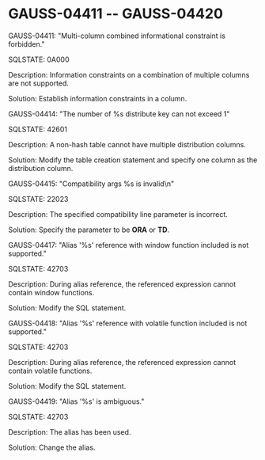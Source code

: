 # GAUSS-04411 -- GAUSS-04420<a name="EN-US_TOPIC_0302073063"></a>

GAUSS-04411: "Multi-column combined informational constraint is forbidden."

SQLSTATE: 0A000

Description: Information constraints on a combination of multiple columns are not supported.

Solution: Establish information constraints in a column.

GAUSS-04414: "The number of %s distribute key can not exceed 1"

SQLSTATE: 42601

Description: A non-hash table cannot have multiple distribution columns.

Solution: Modify the table creation statement and specify one column as the distribution column.

GAUSS-04415: "Compatibility args %s is invalid\\n"

SQLSTATE: 22023

Description: The specified compatibility line parameter is incorrect.

Solution: Specify the parameter to be  **ORA**  or  **TD**.

GAUSS-04417: "Alias '%s' reference with window function included is not supported."

SQLSTATE: 42703

Description: During alias reference, the referenced expression cannot contain window functions.

Solution: Modify the SQL statement.

GAUSS-04418: "Alias '%s' reference with volatile function included is not supported."

SQLSTATE: 42703

Description: During alias reference, the referenced expression cannot contain volatile functions.

Solution: Modify the SQL statement.

GAUSS-04419: "Alias '%s' is ambiguous."

SQLSTATE: 42703

Description: The alias has been used.

Solution: Change the alias.


